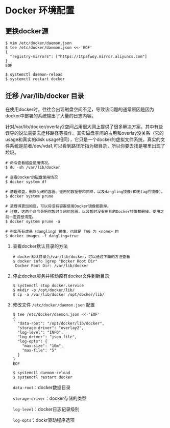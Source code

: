 # Docker 环境配置

## 更换docker源

```shell
$ vim /etc/docker/daemon.json
$ tee /etc/docker/daemon.json <<-'EOF'
{
  "registry-mirrors": ["https://1tpafwoy.mirror.aliyuncs.com"]
}
EOF

$ systemctl daemon-reload
$ systemctl restart docker
```



## 迁移 /var/lib/docker 目录

在使用docker时，往往会出现磁盘空间不足，导致该问题的通常原因是因为docker中部署的系统输出了大量的日志内容。

针对/var/lib/docker/overlay2空间占用很大网上提供了很多解决方案，其中有些误导的说法需要去迁移路径等操作。其实磁盘空间的占用和overlay没关系（它的usage和真实的disk usage相同），它只是一个docker的虚拟文件系统，真实的文件系统是前者/dev/vda1,可以看到路径所指为根目录，所以你要去找是哪里出现了垃圾。

```shell
# 命令查看磁盘使用情况。
$ du -sh /var/lib/docker

# 查看Docker的磁盘使用情况
$ docker system df

# 清理磁盘，删除关闭的容器、无用的数据卷和网络，以及dangling镜像(即无tag的镜像)。
$ docker system prune

# 清理得更加彻底，可以将没有容器使用Docker镜像都删掉。
# 注意，这两个命令会把你暂时关闭的容器，以及暂时没有用到的Docker镜像都删掉，使用之前一定要想清楚。
$ docker system prune -a

# 列出所有虚悬（dangling）镜像，也就是 TAG 为 <none> 的
$ docker images -f dangling=true
```

1. 查看docker默认目录的方法

   ```shell
   # docker默认目录为/var/lib/docker，可以通过下面的方法查看
   $ docker info |grep "Docker Root Dir"
    Docker Root Dir: /var/lib/docker
   ```

2. 停止docker服务并移动原有docker文件到新目录

   ```shell
   $ systemctl stop docker.service
   $ mkdir -p /opt/docker/lib/
   $ cp -a /var/lib/docker /opt/docker/lib/
   ```

3. 修改文件 `/etc/docker/daemon.json` 配置

   ```shell
   $ tee /etc/docker/daemon.json <<-'EOF'
   {
     "data-root": "/opt/docker/lib/docker",
     "storage-driver": "overlay2",
     "log-level": "INFO",
     "log-driver": "json-file",
     "log-opts": {
       "max-size": "10m",
       "max-file": "5"
     }
   }
   EOF
   
   $ systemctl daemon-reload
   $ systemctl restart docker
   ```

   `data-root`：docker数据目录

   `storage-driver`：docker存储的类型

   `log-level`：docker日志记录级别

   `log-opts`：dockr驱动程序选项



 
